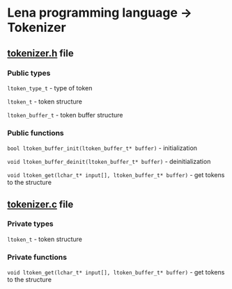 # Lena programming language -> Tokenizer

## [tokenizer.h](tokenizer.h) file

### Public types

`ltoken_type_t` - type of token

`ltoken_t` - token structure

`ltoken_buffer_t` - token buffer structure

### Public functions

`bool ltoken_buffer_init(ltoken_buffer_t* buffer)` - initialization

`void ltoken_buffer_deinit(ltoken_buffer_t* buffer)` - deinitialization

`void ltoken_get(lchar_t* input[], ltoken_buffer_t* buffer)` - get tokens to the structure

## [tokenizer.c](tokenizer.c) file

### Private types

`ltoken_t` - token structure

### Private functions

`void ltoken_get(lchar_t* input[], ltoken_buffer_t* buffer)` - get tokens to the structure
